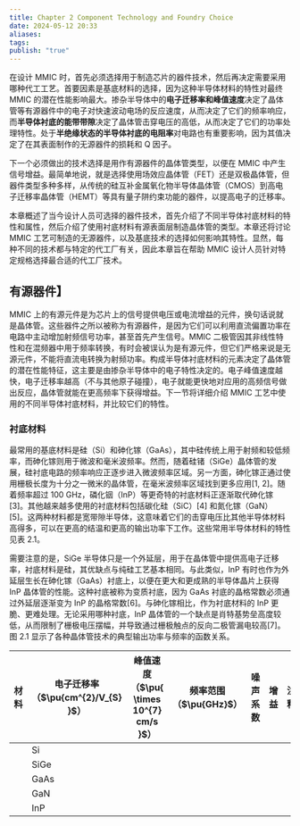 ```yaml
---
title: Chapter 2 Component Technology and Foundry Choice
date: 2024-05-12 20:33
aliases: 
tags: 
publish: "true"
---
```

在设计 MMIC 时，首先必须选择用于制造芯片的器件技术，然后再决定需要采用哪种代工工艺。首要因素是基底材料的选择，因为这种半导体材料的特性对最终 MMIC 的潜在性能影响最大。掺杂半导体中的**电子迁移率和峰值速度**决定了晶体管等有源器件中的电子对快速波动电场的反应速度，从而决定了它们的频率响应，而**半导体衬底的能带带隙**决定了晶体管击穿电压的高低，从而决定了它们的功率处理特性。处于**半绝缘状态的半导体衬底的电阻率**对电路也有重要影响，因为其值决定了在其表面制作的无源器件的损耗和 Q 因子。

下一个必须做出的技术选择是用作有源器件的晶体管类型，以便在 MMIC 中产生信号增益。最简单地说，就是选择使用场效应晶体管（FET）还是双极晶体管，但器件类型多种多样，从传统的硅互补金属氧化物半导体晶体管（CMOS）到高电子迁移率晶体管（HEMT）等具有量子阱约束功能的器件，以提高电子的迁移率。

本章概述了当今设计人员可选择的器件技术，首先介绍了不同半导体衬底材料的特性和属性，然后介绍了使用衬底材料有源表面层制造晶体管的类型。本章还将讨论 MMIC 工艺可制造的无源器件，以及基底技术的选择如何影响其特性。显然，每种不同的技术都与特定的代工厂有关，因此本章旨在帮助 MMIC 设计人员针对特定规格选择最合适的代工厂技术。

## 有源器件】

MMIC 上的有源元件是为芯片上的信号提供电压或电流增益的元件，换句话说就是晶体管。这些器件之所以被称为有源器件，是因为它们可以利用直流偏置功率在电路中主动增加射频信号功率，甚至首先产生信号。MMIC 二极管因其非线性特性和在混频器中用于频率转换，有时会被误认为是有源元件，但它们严格来说是无源元件，不能将直流电转换为射频功率。构成半导体衬底材料的元素决定了晶体管的潜在性能特征，这主要是由掺杂半导体中的电子特性决定的。电子峰值速度越快，电子迁移率越高（不与其他原子碰撞），电子就能更快地对应用的高频信号做出反应，晶体管就能在更高频率下获得增益。下一节将详细介绍 MMIC 工艺中使用的不同半导体衬底材料，并比较它们的特性。

### 衬底材料

最常用的基底材料是硅（Si）和砷化镓（GaAs），其中硅传统上用于射频和较低频率，而砷化镓则用于微波和毫米波频率。然而，随着硅锗（SiGe）晶体管的发展，硅衬底电路的频率响应正逐步进入微波频率区域。另一方面，砷化镓正通过使用栅极长度为十分之一微米的晶体管，在毫米波频率区域找到更多应用[1, 2]。随着频率超过 100 GHz，磷化铟（InP）等更奇特的衬底材料正逐渐取代砷化镓[3]。其他越来越多使用的衬底材料包括碳化硅（SiC）[4] 和氮化镓（GaN）[5]。这两种材料都是宽带隙半导体，这意味着它们的击穿电压比其他半导体材料高得多，可以在更高的结温和更高的输出功率下工作。这些常用半导体材料的特性见表 2.1。

 需要注意的是，SiGe 半导体只是一个外延层，用于在晶体管中提供高电子迁移率，衬底材料是硅，其优缺点与纯硅工艺基本相同。与此类似，InP 有时也作为外延层生长在砷化镓（GaAs）衬底上，以便在更大和更成熟的半导体晶片上获得 InP 晶体管的性能。这种衬底被称为变质衬底，因为 GaAs 衬底的晶格常数必须通过外延层逐渐变为 InP 的晶格常数[6]。与砷化镓相比，作为衬底材料的 InP 更脆、更难处理。无论采用哪种衬底，InP 晶体管的一个缺点是肖特基势垒高度较低，从而限制了栅极电压摆幅，并导致通过栅极触点的反向二极管漏电较高[7]。图 2.1 显示了各种晶体管技术的典型输出功率与频率的函数关系。

| 材料  | 电子迁移率（$\pu{cm^{2}/V_{S}  }$） | 峰值速度（$\pu{ \times 10^{7} cm/s }$） | 频率范围（$\pu{GHz}$） | 噪声系数 | 增益  | 注释  |
| --- | ---------------------------- | --------------------------------- | ---------------- | ---- | --- | --- |
|     | Si                           |                                   |                  |      |     |     |
|     | SiGe                         |                                   |                  |      |     |     |
|     | GaAs                         |                                   |                  |      |     |     |
|     | GaN                          |                                   |                  |      |     |     |
|     | InP                          |                                   |                  |      |     |     |
